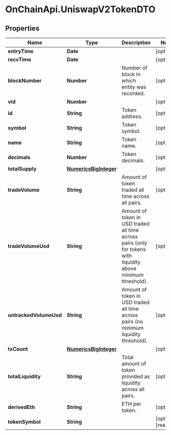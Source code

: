 # OnChainApi.UniswapV2TokenDTO

## Properties

Name | Type | Description | Notes
------------ | ------------- | ------------- | -------------
**entryTime** | **Date** |  | [optional] 
**recvTime** | **Date** |  | [optional] 
**blockNumber** | **Number** | Number of block in which entity was recorded. | [optional] 
**vid** | **Number** |  | [optional] 
**id** | **String** | Token address. | [optional] 
**symbol** | **String** | Token symbol. | [optional] 
**name** | **String** | Token name. | [optional] 
**decimals** | **Number** | Token decimals. | [optional] 
**totalSupply** | [**NumericsBigInteger**](NumericsBigInteger.md) |  | [optional] 
**tradeVolume** | **String** | Amount of token traded all time across all pairs. | [optional] 
**tradeVolumeUsd** | **String** | Amount of token in USD traded all time across pairs (only for tokens with liquidity above minimum threshold). | [optional] 
**untrackedVolumeUsd** | **String** | Amount of token in USD traded all time across pairs (no minimum liquidity threshold). | [optional] 
**txCount** | [**NumericsBigInteger**](NumericsBigInteger.md) |  | [optional] 
**totalLiquidity** | **String** | Total amount of token provided as liquidity across all pairs. | [optional] 
**derivedEth** | **String** | ETH per token. | [optional] 
**tokenSymbol** | **String** |  | [optional] [readonly] 


